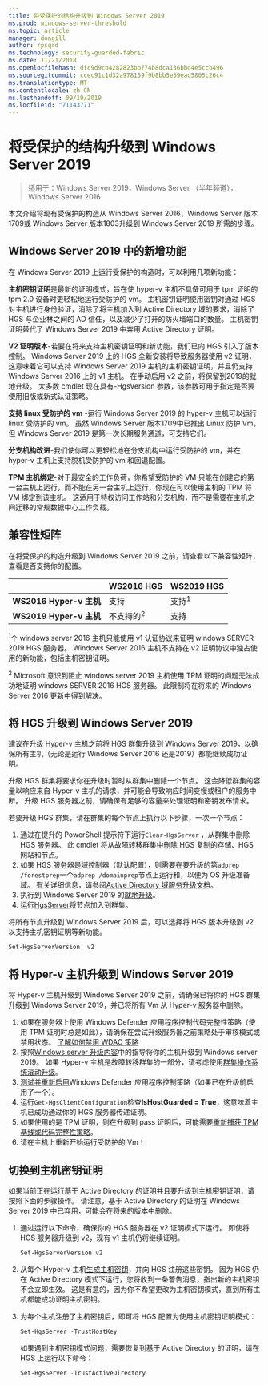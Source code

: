 ```yaml
---
title: 将受保护的结构升级到 Windows Server 2019
ms.prod: windows-server-threshold
ms.topic: article
manager: dongill
author: rpsqrd
ms.technology: security-guarded-fabric
ms.date: 11/21/2018
ms.openlocfilehash: dfc9d9cb4282823bb774b8dca136bbd4e5ccb496
ms.sourcegitcommit: ccec91c1d32a978159f9b8bb5e39ead5805c26c4
ms.translationtype: MT
ms.contentlocale: zh-CN
ms.lasthandoff: 09/19/2019
ms.locfileid: "71143771"
---
```

# <a name="upgrade-a-guarded-fabric-to-windows-server-2019"></a>将受保护的结构升级到 Windows Server 2019

> 适用于：Windows Server 2019，Windows Server （半年频道），Windows Server 2016

本文介绍将现有受保护的构造从 Windows Server 2016、Windows Server 版本1709或 Windows Server 版本1803升级到 Windows Server 2019 所需的步骤。

## <a name="whats-new-in-windows-server-2019"></a>Windows Server 2019 中的新增功能

在 Windows Server 2019 上运行受保护的构造时，可以利用几项新功能：

**主机密钥证明**是最新的证明模式，旨在使 hyper-v 主机不具备可用于 tpm 证明的 tpm 2.0 设备时更轻松地运行受防护的 vm。 主机密钥证明使用密钥对通过 HGS 对主机进行身份验证，消除了将主机加入到 Active Directory 域的要求，消除了 HGS 与企业林之间的 AD 信任，以及减少了打开的防火墙端口的数量。 主机密钥证明替代了 Windows Server 2019 中弃用 Active Directory 证明。

**V2 证明版本**-若要在将来支持主机密钥证明和新功能，我们已向 HGS 引入了版本控制。 Windows Server 2019 上的 HGS 全新安装将导致服务器使用 v2 证明，这意味着它可以支持 Windows Server 2019 主机的主机密钥证明，并且仍支持 Windows Server 2016 上的 v1 主机。 在手动启用 v2 之前，将保留到2019的就地升级。 大多数 cmdlet 现在具有-HgsVersion 参数，该参数可用于指定是否要使用旧版或新式认证策略。

**支持 linux 受防护的 vm** -运行 Windows Server 2019 的 hyper-v 主机可以运行 linux 受防护的 vm。 虽然 Windows Server 版本1709中已推出 Linux 防护 Vm，但 Windows Server 2019 是第一次长期服务通道，可支持它们。

**分支机构改进**-我们使你可以更轻松地在分支机构中运行受防护的 vm，并在 hyper-v 主机上支持脱机受防护的 vm 和回退配置。

**TPM 主机绑定**-对于最安全的工作负荷，你希望受防护的 VM 只能在创建它的第一台主机上运行，而不能在另一台主机上运行，你现在可以使用主机的 TPM 将 VM 绑定到该主机。 这适用于特权访问工作站和分支机构，而不是需要在主机之间迁移的常规数据中心工作负载。

## <a name="compatibility-matrix"></a>兼容性矩阵

在将受保护的构造升级到 Windows Server 2019 之前，请查看以下兼容性矩阵，查看是否支持你的配置。

|  | WS2016 HGS | WS2019 HGS|
|---|---|---|
|**WS2016 Hyper-v 主机** | 支持 | 支持<sup>1</sup>|
|**WS2019 Hyper-v 主机** | 不支持的<sup>2</sup> | 支持|

<sup>1</sup>个 windows server 2016 主机只能使用 v1 认证协议来证明 windows SERVER 2019 HGS 服务器。 Windows Server 2016 主机不支持在 v2 证明协议中独占使用的新功能，包括主机密钥证明。

<sup>2</sup> Microsoft 意识到阻止 windows server 2019 主机使用 TPM 证明的问题无法成功地证明 windows SERVER 2016 HGS 服务器。 此限制将在将来的 Windows Server 2016 更新中得到解决。

## <a name="upgrade-hgs-to-windows-server-2019"></a>将 HGS 升级到 Windows Server 2019

建议在升级 Hyper-v 主机之前将 HGS 群集升级到 Windows Server 2019，以确保所有主机（无论是运行 Windows Server 2016 还是2019）都能继续成功证明。

升级 HGS 群集将要求你在升级时暂时从群集中删除一个节点。 这会降低群集的容量以响应来自 Hyper-v 主机的请求，并可能会导致响应时间变慢或租户的服务中断。 升级 HGS 服务器之前，请确保有足够的容量来处理证明和密钥发布请求。

若要升级 HGS 群集，请在群集的每个节点上执行以下步骤，一次一个节点：

1.  通过在提升的 PowerShell 提示符下运行`Clear-HgsServer` ，从群集中删除 HGS 服务器。 此 cmdlet 将从故障转移群集中删除 HGS 复制的存储、HGS 网站和节点。
2.  如果 HGS 服务器是域控制器（默认配置），则需要在要升级的第`adprep /forestprep`一个`adprep /domainprep`节点上运行和，以便为 OS 升级准备域。 有关详细信息，请参阅[Active Directory 域服务升级文档](https://docs.microsoft.com/windows-server/identity/ad-ds/deploy/upgrade-domain-controllers#supported-in-place-upgrade-paths)。
3.  执行到 Windows Server 2019 的[就地升级](../../get-started-19/install-upgrade-migrate-19.md)。
4.  运行[HgsServer](guarded-fabric-configure-additional-hgs-nodes.md)将节点加入到群集。

将所有节点升级到 Windows Server 2019 后，可以选择将 HGS 版本升级到 v2 以支持主机密钥证明等新功能。

```powershell
Set-HgsServerVersion  v2
```

## <a name="upgrade-hyper-v-hosts-to-windows-server-2019"></a>将 Hyper-v 主机升级到 Windows Server 2019

将 Hyper-v 主机升级到 Windows Server 2019 之前，请确保已将你的 HGS 群集升级到 Windows Server 2019，并已将所有 Vm 从 Hyper-v 服务器中删除。

1.  如果在服务器上使用 Windows Defender 应用程序控制代码完整性策略（使用 TPM 证明时总是如此），请确保在尝试升级服务器之前策略处于审核模式或禁用状态。 [了解如何禁用 WDAC 策略](https://docs.microsoft.com/windows/security/threat-protection/windows-defender-application-control/disable-windows-defender-application-control-policies)
2.  按照[Windows server 升级内容](../../upgrade/upgrade-overview.md)中的指导将你的主机升级到 Windows server 2019。 如果 Hyper-v 主机是故障转移群集的一部分，请考虑使用[群集操作系统滚动升级](../../failover-clustering/Cluster-Operating-System-Rolling-Upgrade.md)。
3.  [测试并重新启用](https://docs.microsoft.com/windows/security/threat-protection/windows-defender-application-control/audit-windows-defender-application-control-policies)Windows Defender 应用程序控制策略（如果已在升级前启用了一个）。
4.  运行`Get-HgsClientConfiguration`检查**IsHostGuarded = True**，这意味着主机已成功通过你的 HGS 服务器传递证明。
5.  如果使用的是 TPM 证明，则在升级到 pass 证明后，可能需要[重新捕获 TPM 基线或代码完整性策略](guarded-fabric-add-host-information-for-tpm-trusted-attestation.md)。
6.  请在主机上重新开始运行受防护的 Vm！

## <a name="switch-to-host-key-attestation"></a>切换到主机密钥证明

如果当前正在运行基于 Active Directory 的证明并且要升级到主机密钥证明，请按照下面的步骤操作。 请注意，基于 Active Directory 的证明在 Windows Server 2019 中已弃用，可能会在将来的版本中删除。

1.  通过运行以下命令，确保你的 HGS 服务器在 v2 证明模式下运行。 即使将 HGS 服务器升级到 v2，现有 v1 主机仍将继续证明。

    ```powershell
    Set-HgsServerVersion v2
    ```

2.  从每个 Hyper-v 主机[生成主机密钥](guarded-fabric-create-host-key.md)，并向 HGS 注册这些密钥。 因为 HGS 仍在 Active Directory 模式下运行，您将收到一条警告消息，指出新的主机密钥不会立即生效。 这是有意的，因为你不希望更改为主机密钥模式，直到所有主机都能成功证明主机密钥。

3.  为每个主机注册了主机密钥后，即可将 HGS 配置为使用主机密钥证明模式：

    ```powershell
    Set-HgsServer -TrustHostKey
    ```

    如果遇到主机密钥模式问题，需要恢复到基于 Active Directory 的证明，请在 HGS 上运行以下命令：

    ```powershell
    Set-HgsServer -TrustActiveDirectory
    ```